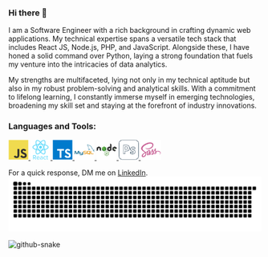 ### Hi there 👋
<p>
 I am a Software Engineer with a rich background in crafting dynamic web applications. My technical expertise spans a versatile tech stack that includes React JS, Node.js, PHP, and JavaScript. Alongside these, I have honed a solid command over Python, laying a strong foundation that fuels my venture into the intricacies of data analytics.

My strengths are multifaceted, lying not only in my technical aptitude but also in my robust problem-solving and analytical skills. With a commitment to lifelong learning, I constantly immerse myself in emerging technologies, broadening my skill set and staying at the forefront of industry innovations.

</p>
<h3 align="left">Languages and Tools:</h3>
<p align="left">  
 <a href="https://developer.mozilla.org/en-US/docs/Web/JavaScript" target="_blank" rel="noreferrer"> 
   <img
      src="https://raw.githubusercontent.com/devicons/devicon/master/icons/javascript/javascript-original.svg"
      alt="javascript" width="40" height="40" /> 
 </a> 
  <a href="https://reactjs.org/" target="_blank" rel="noreferrer"> 
    <img
      src="https://raw.githubusercontent.com/devicons/devicon/master/icons/react/react-original-wordmark.svg"
      alt="react" width="40" height="40" />
  </a>
  <a href="https://www.typescriptlang.org" target="_blank" rel="noreferrer"> 
    <img
      src="https://raw.githubusercontent.com/devicons/devicon/master/icons/typescript/typescript-original.svg"
      alt="react" width="40" height="40" />
  </a>
  <a href="https://www.mysql.com/" target="_blank" rel="noreferrer"> 
    <img
      src="https://raw.githubusercontent.com/devicons/devicon/master/icons/mysql/mysql-original-wordmark.svg"
      alt="mysql" width="40" height="40" /> 
  </a> 
  <a href="https://nodejs.org" target="_blank" rel="noreferrer">
    <img
      src="https://raw.githubusercontent.com/devicons/devicon/master/icons/nodejs/nodejs-original-wordmark.svg"
      alt="nodejs" width="40" height="40" />
  </a> 
  <a href="https://www.photoshop.com/en" target="_blank"
    rel="noreferrer"> 
    <img
      src="https://raw.githubusercontent.com/devicons/devicon/master/icons/photoshop/photoshop-line.svg" alt="photoshop"
      width="40" height="40" /> 
  </a> 
  
  <a href="https://sass-lang.com" target="_blank" rel="noreferrer"> 
    <img
      src="https://raw.githubusercontent.com/devicons/devicon/master/icons/sass/sass-original.svg" alt="sass" width="40"
      height="40" /> 
  </a> 
</p>

 <!-- <p>
   <img align=""
     src="https://github-readme-stats.vercel.app/api/top-langs?username=aashishshrestha122&show_icons=true&locale=en&bg_color=0d1117&text_color=ffffff&layout=compact"
     alt="aashish-languages-used" 
     bg_color=#808080/>
  
  <a href="https://git.io/streak-stats">
    <img src="https://github-readme-streak-stats.herokuapp.com?user=aashishshrestha122&theme=radical&border_radius=10" alt="GitHub Streak"/>
   </a>

 </p> -->

 For a quick response, DM me on <a href="https://www.linkedin.com/in/aashishshrestha12/">LinkedIn</a>.
![Snake animation](https://github.com/aashishshrestha122/aashishshrestha122/blob/output/github-contribution-grid-snake.svg)

  <!-- ![](https://komarev.com/ghpvc/?username=aashishshrestha122&style=flat-square) -->

 <!-- ![](./profile-3d-contrib/profile-night-green.svg) -->

 <picture>
  <source media="(prefers-color-scheme: dark)" srcset="github-snake-dark.svg" />
  <source media="(prefers-color-scheme: light)" srcset="github-snake.svg" />
  <img alt="github-snake" src="github-snake.svg" />
</picture>

